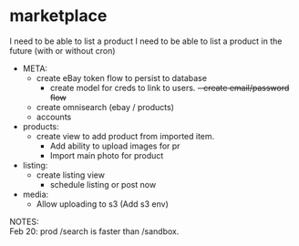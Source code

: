 # marketplace

I need to be able to list a product
I need to be able to list a product in the future (with or without cron)


- META:
    - create eBay token flow to persist to database
      - create model for creds to link to users.
  ~~- create email/password flow~~
  - create omnisearch (ebay / products)
  - accounts
- products:
    - create view to add product from imported item.
      - Add ability to upload images for pr
      - Import main photo for product
- listing:
  - create listing view
    - schedule listing or post now
- media:
  - Allow uploading to s3 (Add s3 env)

NOTES:\
Feb 20: prod /search is faster than /sandbox.